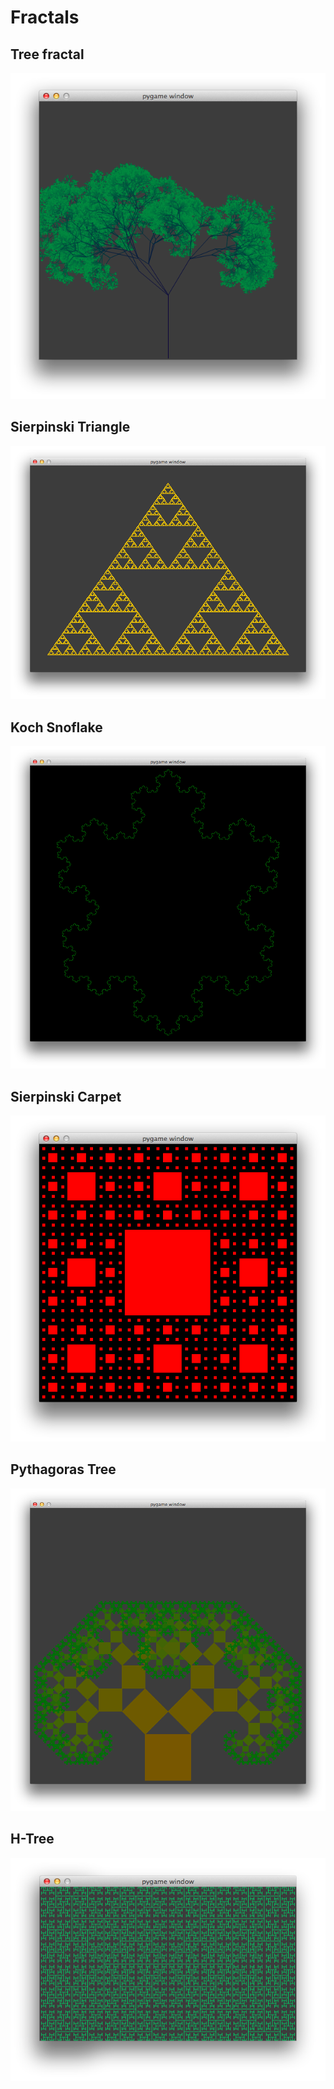 Fractals
========

Tree fractal
--------

![Fractal Tree](/images/tree.png)


Sierpinski Triangle
--------

![Sierpinski Triangle](/images/triangle.png)


Koch Snoflake
--------

![Koch Snowflake](/images/snowflake.png)


Sierpinski Carpet
-------

![Sirpinski Carpet](/images/carpet.png)


Pythagoras Tree
-------

![Pythagoras Tree](/images/pytree.png)

H-Tree
-------

![H-Tree](/images/htree.png)